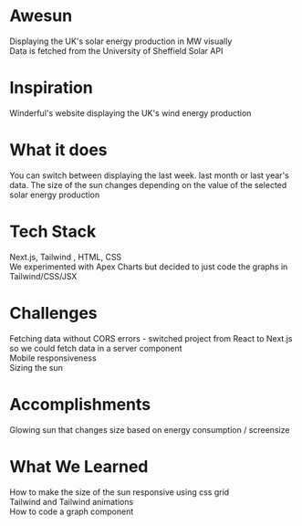 # Awesun
Displaying the UK's solar energy production in MW visually \
Data is fetched from the University of Sheffield Solar API

# Inspiration
Winderful's website displaying the UK's wind energy production

# What it does
You can switch between displaying the last week. last month or last year's data.
The size of the sun changes depending on the value of the selected solar energy production

# Tech Stack
Next.js, Tailwind , HTML, CSS \
We experimented with Apex Charts but decided to just code the graphs in Tailwind/CSS/JSX

# Challenges
Fetching data without CORS errors - switched project from React to Next.js so we could fetch data in a server component \
Mobile responsiveness \
Sizing the sun

# Accomplishments
Glowing sun that changes size based on energy consumption / screensize

# What We Learned
How to make the size of the sun responsive using css grid \
Tailwind and Tailwind animations \
How to code a graph component
